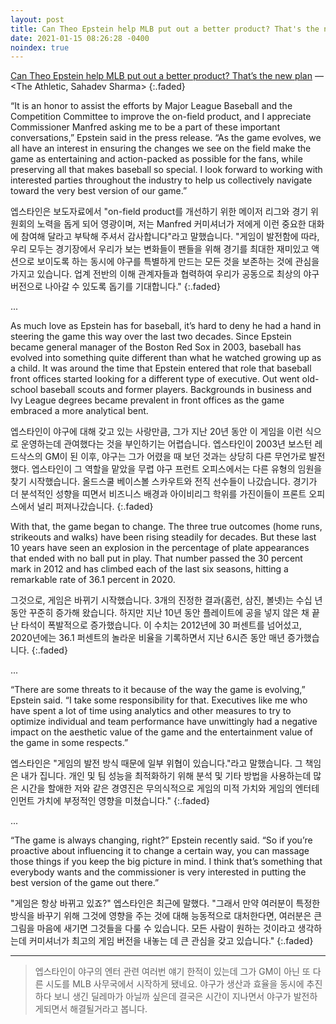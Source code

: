 ```yaml
---
layout: post
title: Can Theo Epstein help MLB put out a better product? That's the new plan
date: 2021-01-15 08:26:28 -0400
noindex: true
---
```


[Can Theo Epstein help MLB put out a better product? That’s the new plan](https://theathletic.com/2323976/2021/01/14/can-theo-epstein-help-mlb-put-out-a-better-product-thats-the-new-plan/) &mdash; <The Athletic, Sahadev Sharma>
{:.faded}

“It is an honor to assist the efforts by Major League Baseball and the Competition Committee to improve the on-field product, and I appreciate Commissioner Manfred asking me to be a part of these important conversations,” Epstein said in the press release. “As the game evolves, we all have an interest in ensuring the changes we see on the field make the game as entertaining and action-packed as possible for the fans, while preserving all that makes baseball so special. I look forward to working with interested parties throughout the industry to help us collectively navigate toward the very best version of our game.”

엡스타인은 보도자료에서 "on-field product를 개선하기 위한 메이저 리그와 경기 위원회의 노력을 돕게 되어 영광이며, 저는 Manfred 커미셔너가 저에게 이런 중요한 대화에 참여해 달라고 부탁해 주셔서 감사합니다"라고 말했습니다. "게임이 발전함에 따라, 우리 모두는 경기장에서 우리가 보는 변화들이 팬들을 위해 경기를 최대한 재미있고 액션으로 보이도록 하는 동시에 야구를 특별하게 만드는 모든 것을 보존하는 것에 관심을 가지고 있습니다. 업계 전반의 이해 관계자들과 협력하여 우리가 공동으로 최상의 야구 버전으로 나아갈 수 있도록 돕기를 기대합니다."
{:.faded}

...

As much love as Epstein has for baseball, it’s hard to deny he had a hand in steering the game this way over the last two decades. Since Epstein became general manager of the Boston Red Sox in 2003, baseball has evolved into something quite different than what he watched growing up as a child. It was around the time that Epstein entered that role that baseball front offices started looking for a different type of executive. Out went old-school baseball scouts and former players. Backgrounds in business and Ivy League degrees became prevalent in front offices as the game embraced a more analytical bent.

엡스타인이 야구에 대해 갖고 있는 사랑만큼, 그가 지난 20년 동안 이 게임을 이런 식으로 운영하는데 관여했다는 것을 부인하기는 어렵습니다. 엡스타인이 2003년 보스턴 레드삭스의 GM이 된 이후, 야구는 그가 어렸을 때 보던 것과는 상당히 다른 무언가로 발전했다. 엡스타인이 그 역할을 맡았을 무렵 야구 프런트 오피스에서는 다른 유형의 임원을 찾기 시작했습니다. 올드스쿨 베이스볼 스카우트와 전직 선수들이 나갔습니다. 경기가 더 분석적인 성향을 띠면서 비즈니스 배경과 아이비리그 학위를 가진이들이 프론트 오피스에서 널리 퍼져나갔습니다.
{:.faded}

With that, the game began to change. The three true outcomes (home runs, strikeouts and walks) have been rising steadily for decades. But these last 10 years have seen an explosion in the percentage of plate appearances that ended with no ball put in play. That number passed the 30 percent mark in 2012 and has climbed each of the last six seasons, hitting a remarkable rate of 36.1 percent in 2020.

그것으로, 게임은 바뀌기 시작했습니다. 3개의 진정한 결과(홈런, 삼진, 볼넷)는 수십 년 동안 꾸준히 증가해 왔습니다. 하지만 지난 10년 동안 플레이트에 공을 넣지 않은 채 끝난 타석이 폭발적으로 증가했습니다. 이 수치는 2012년에 30 퍼센트를 넘어섰고, 2020년에는 36.1 퍼센트의 놀라운 비율을 기록하면서 지난 6시즌 동안 매년 증가했습니다.
{:.faded}

...

“There are some threats to it because of the way the game is evolving,” Epstein said. “I take some responsibility for that. Executives like me who have spent a lot of time using analytics and other measures to try to optimize individual and team performance have unwittingly had a negative impact on the aesthetic value of the game and the entertainment value of the game in some respects.”

엡스타인은 "게임의 발전 방식 때문에 일부 위협이 있습니다."라고 말했습니다. 그 책임은 내가 집니다. 개인 및 팀 성능을 최적화하기 위해 분석 및 기타 방법을 사용하는데 많은 시간을 할애한 저와 같은 경영진은 무의식적으로 게임의 미적 가치와 게임의 엔터테인먼트 가치에 부정적인 영향을 미쳤습니다."
{:.faded}

...

“The game is always changing, right?” Epstein recently said. “So if you’re proactive about influencing it to change a certain way, you can massage those things if you keep the big picture in mind. I think that’s something that everybody wants and the commissioner is very interested in putting the best version of the game out there.”

"게임은 항상 바뀌고 있죠?" 엡스타인은 최근에 말했다. "그래서 만약 여러분이 특정한 방식을 바꾸기 위해 그것에 영향을 주는 것에 대해 능동적으로 대처한다면, 여러분은 큰 그림을 마음에 새기면 그것들을 다룰 수 있습니다. 모든 사람이 원하는 것이라고 생각하는데 커미셔너가 최고의 게임 버전을 내놓는 데 큰 관심을 갖고 있습니다."
{:.faded}

---

> 엡스타인이 야구의 엔터 관련 여러번 얘기 한적이 있는데 그가 GM이 아닌 또 다른 시도를 MLB 사무국에서 시작하게 됐네요. 야구가 생산과 효율을 동시에 추진하다 보니 생긴 딜레마가 아닐까 싶은데 결국은 시간이 지나면서 야구가 발전하게되면서 해결될거라고 봅니다.
